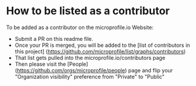 # How to be listed as a contributor 

To be added as a contributor on the microprofile.io Website:

* Submit a PR on this readme file.
* Once your PR is merged, you will be added to the [list of contributors in this project] (https://github.com/microprofile/list/graphs/contributors)
* That list gets pulled into the microprofile.io/contributors page
* Then please visit the [People] (https://github.com/orgs/microprofile/people) page and flip your "Organization visibility" preference from "Private" to "Public"
 
